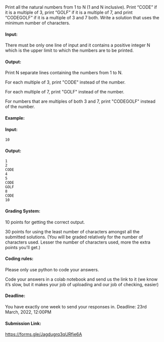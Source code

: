 Print all the natural numbers from 1 to N (1 and N inclusive). Print “CODE” if it is a multiple of 3, print “GOLF” if it is a multiple of 7, and print “CODEGOLF” if it is a multiple of 3 and 7 both. Write a solution that uses the minimum number of characters. 

#### Input:

There must be only one line of input and it contains a positive integer N which is the upper limit to which the numbers are to be printed.

#### Output:

Print N separate lines containing the numbers from 1 to N.

For each multiple of 3, print "CODE" instead of the number. 

For each multiple of 7, print "GOLF" instead of the number.

For numbers that are multiples of both 3 and 7, print "CODEGOLF" instead of the number.

#### Example:

#### Input: 

`10`          

#### Output:

```
1
2
CODE
4
5
CODE
GOLF
8
CODE
10
```

#### Grading System:

10 points for getting the correct output.

30 points for using the least number of characters amongst all the submitted solutions. (You will be graded relatively for the number of characters used. Lesser the number of characters used, more the extra points you'll get.)

#### Coding rules:

Please only use python to code your answers.

Code your answers in a colab notebook and send us the link to it (we know it’s slow, but it makes your job of uploading and our job of checking, easier)

 

#### Deadline:

You have exactly one week to send your responses in. Deadline: 23rd March, 2022, 12:00PM

 
#### Submission Link:

https://forms.gle/Jagdugrq3qURfje6A
